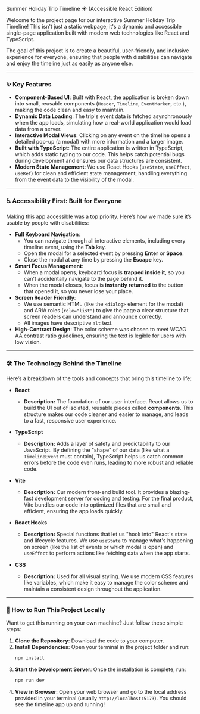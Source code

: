  Summer Holiday Trip Timeline ☀️ (Accessible React Edition)

Welcome to the project page for our interactive Summer Holiday Trip Timeline! This isn't just a static webpage; it's a dynamic and accessible single-page application built with modern web technologies like React and TypeScript.

The goal of this project is to create a beautiful, user-friendly, and inclusive experience for everyone, ensuring that people with disabilities can navigate and enjoy the timeline just as easily as anyone else.

---

### ✨ Key Features

* **Component-Based UI**: Built with React, the application is broken down into small, reusable components (`Header`, `Timeline`, `EventMarker`, etc.), making the code clean and easy to maintain.
* **Dynamic Data Loading**: The trip's event data is fetched asynchronously when the app loads, simulating how a real-world application would load data from a server.
* **Interactive Modal Views**: Clicking on any event on the timeline opens a detailed pop-up (a modal) with more information and a larger image.
* **Built with TypeScript**: The entire application is written in TypeScript, which adds static typing to our code. This helps catch potential bugs during development and ensures our data structures are consistent.
* **Modern State Management**: We use React Hooks (`useState`, `useEffect`, `useRef`) for clean and efficient state management, handling everything from the event data to the visibility of the modal.

---

### ♿ Accessibility First: Built for Everyone

Making this app accessible was a top priority. Here’s how we made sure it’s usable by people with disabilities:

* **Full Keyboard Navigation**:
    * You can navigate through all interactive elements, including every timeline event, using the **Tab** key.
    * Open the modal for a selected event by pressing **Enter** or **Space**.
    * Close the modal at any time by pressing the **Escape** key.
* **Smart Focus Management**:
    * When a modal opens, keyboard focus is **trapped inside it**, so you can't accidentally navigate to the page behind it.
    * When the modal closes, focus is **instantly returned** to the button that opened it, so you never lose your place.
* **Screen Reader Friendly**:
    * We use semantic HTML (like the `<dialog>` element for the modal) and ARIA roles (`role="list"`) to give the page a clear structure that screen readers can understand and announce correctly.
    * All images have descriptive `alt` text.
* **High-Contrast Design**: The color scheme was chosen to meet WCAG AA contrast ratio guidelines, ensuring the text is legible for users with low vision.

---

### 🛠️ The Technology Behind the Timeline

Here’s a breakdown of the tools and concepts that bring this timeline to life:

* **React**
    * **Description:** The foundation of our user interface. React allows us to build the UI out of isolated, reusable pieces called **components**. This structure makes our code cleaner and easier to manage, and leads to a fast, responsive user experience.

* **TypeScript**
    * **Description:** Adds a layer of safety and predictability to our JavaScript. By defining the "shape" of our data (like what a `TimelineEvent` must contain), TypeScript helps us catch common errors before the code even runs, leading to more robust and reliable code.

* **Vite**
    * **Description:** Our modern front-end build tool. It provides a blazing-fast development server for coding and testing. For the final product, Vite bundles our code into optimized files that are small and efficient, ensuring the app loads quickly.

* **React Hooks**
    * **Description:** Special functions that let us "hook into" React's state and lifecycle features. We use `useState` to manage what's happening on screen (like the list of events or which modal is open) and `useEffect` to perform actions like fetching data when the app starts.

* **CSS**
    * **Description:** Used for all visual styling. We use modern CSS features like variables, which make it easy to manage the color scheme and maintain a consistent design throughout the application.

---

### 🚀 How to Run This Project Locally

Want to get this running on your own machine? Just follow these simple steps:

1.  **Clone the Repository**: Download the code to your computer.
2.  **Install Dependencies**: Open your terminal in the project folder and run:
    ```bash
    npm install
    ```
3.  **Start the Development Server**: Once the installation is complete, run:
    ```bash
    npm run dev
    ```
4.  **View in Browser**: Open your web browser and go to the local address provided in your terminal (usually `http://localhost:5173`). You should see the timeline app up and running!

